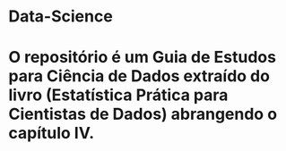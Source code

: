 # Data-Science
# O repositório é um Guia de Estudos para Ciência de Dados extraído do livro (Estatística Prática para Cientistas de Dados) abrangendo o capítulo IV.
